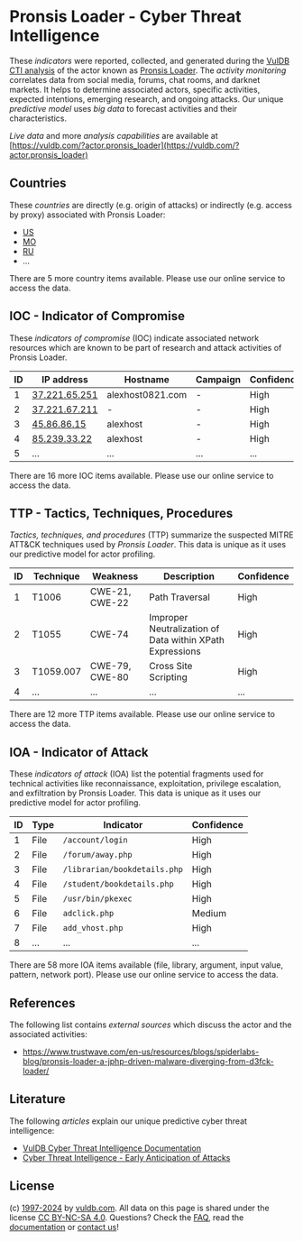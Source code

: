 # Pronsis Loader - Cyber Threat Intelligence

These _indicators_ were reported, collected, and generated during the [VulDB CTI analysis](https://vuldb.com/?kb.cti) of the actor known as [Pronsis Loader](https://vuldb.com/?actor.pronsis_loader). The _activity monitoring_ correlates data from social media, forums, chat rooms, and darknet markets. It helps to determine associated actors, specific activities, expected intentions, emerging research, and ongoing attacks. Our unique _predictive model_ uses _big data_ to forecast activities and their characteristics.

_Live data_ and more _analysis capabilities_ are available at [https://vuldb.com/?actor.pronsis_loader](https://vuldb.com/?actor.pronsis_loader)

## Countries

These _countries_ are directly (e.g. origin of attacks) or indirectly (e.g. access by proxy) associated with Pronsis Loader:

* [US](https://vuldb.com/?country.us)
* [MO](https://vuldb.com/?country.mo)
* [RU](https://vuldb.com/?country.ru)
* ...

There are 5 more country items available. Please use our online service to access the data.

## IOC - Indicator of Compromise

These _indicators of compromise_ (IOC) indicate associated network resources which are known to be part of research and attack activities of Pronsis Loader.

ID | IP address | Hostname | Campaign | Confidence
-- | ---------- | -------- | -------- | ----------
1 | [37.221.65.251](https://vuldb.com/?ip.37.221.65.251) | alexhost0821.com | - | High
2 | [37.221.67.211](https://vuldb.com/?ip.37.221.67.211) | - | - | High
3 | [45.86.86.15](https://vuldb.com/?ip.45.86.86.15) | alexhost | - | High
4 | [85.239.33.22](https://vuldb.com/?ip.85.239.33.22) | alexhost | - | High
5 | ... | ... | ... | ...

There are 16 more IOC items available. Please use our online service to access the data.

## TTP - Tactics, Techniques, Procedures

_Tactics, techniques, and procedures_ (TTP) summarize the suspected MITRE ATT&CK techniques used by _Pronsis Loader_. This data is unique as it uses our predictive model for actor profiling.

ID | Technique | Weakness | Description | Confidence
-- | --------- | -------- | ----------- | ----------
1 | T1006 | CWE-21, CWE-22 | Path Traversal | High
2 | T1055 | CWE-74 | Improper Neutralization of Data within XPath Expressions | High
3 | T1059.007 | CWE-79, CWE-80 | Cross Site Scripting | High
4 | ... | ... | ... | ...

There are 12 more TTP items available. Please use our online service to access the data.

## IOA - Indicator of Attack

These _indicators of attack_ (IOA) list the potential fragments used for technical activities like reconnaissance, exploitation, privilege escalation, and exfiltration by Pronsis Loader. This data is unique as it uses our predictive model for actor profiling.

ID | Type | Indicator | Confidence
-- | ---- | --------- | ----------
1 | File | `/account/login` | High
2 | File | `/forum/away.php` | High
3 | File | `/librarian/bookdetails.php` | High
4 | File | `/student/bookdetails.php` | High
5 | File | `/usr/bin/pkexec` | High
6 | File | `adclick.php` | Medium
7 | File | `add_vhost.php` | High
8 | ... | ... | ...

There are 58 more IOA items available (file, library, argument, input value, pattern, network port). Please use our online service to access the data.

## References

The following list contains _external sources_ which discuss the actor and the associated activities:

* https://www.trustwave.com/en-us/resources/blogs/spiderlabs-blog/pronsis-loader-a-jphp-driven-malware-diverging-from-d3fck-loader/

## Literature

The following _articles_ explain our unique predictive cyber threat intelligence:

* [VulDB Cyber Threat Intelligence Documentation](https://vuldb.com/?kb.cti)
* [Cyber Threat Intelligence - Early Anticipation of Attacks](https://www.scip.ch/en/?labs.20201022)

## License

(c) [1997-2024](https://vuldb.com/?kb.changelog) by [vuldb.com](https://vuldb.com/?kb.about). All data on this page is shared under the license [CC BY-NC-SA 4.0](https://creativecommons.org/licenses/by-nc-sa/4.0/). Questions? Check the [FAQ](https://vuldb.com/?kb.faq), read the [documentation](https://vuldb.com/?kb) or [contact us](https://vuldb.com/?contact)!
